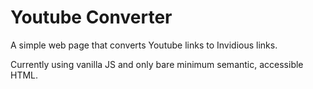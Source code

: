 # Youtube Converter

A simple web page that converts Youtube links to Invidious links.

Currently using vanilla JS and only bare minimum semantic, accessible HTML.
